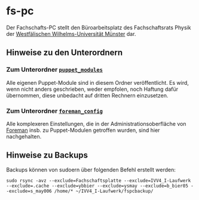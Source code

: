 # fs-pc
Der Fachschafts-PC stellt den Büroarbeitsplatz des Fachschaftsrats Physik der [Westfälischen Wilhelms-Universität Münster](https://www.uni-muenster.de/) dar.

## Hinweise zu den Unterordnern
### Zum Unterordner [`puppet_modules`](puppet_modules/)
Alle eigenen Puppet-Module sind in diesem Ordner veröffentlicht.
Es wird, wenn nicht anders geschrieben, weder empfolen, noch Haftung dafür übernommen, diese unbedacht auf dritten Rechnern einzusetzen.

### Zum Unterordner [`foreman_config`](foreman_config/)
Alle komplexeren Einstellungen, die in der Administrationsoberfläche von [Foreman](https://theforeman.org/) insb. zu Puppet-Modulen getroffen wurden, sind hier nachgehalten.

## Hinweise zu Backups
Backups können von sudoern über folgenden Befehl erstellt werden:
```
sudo rsync -avz --exclude=Fachschaftsplatte --exclude=IVV4_I-Laufwerk --exclude=.cache --exclude=ybbier --exclude=ysmay --exclude=b_bier05 --exclude=s_may006 /home/* ~/IVV4_I-Laufwerk/fspcbackup/
```
